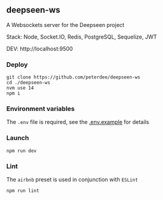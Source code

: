 ## deepseen-ws

A Websockets server for the Deepseen project

Stack: Node, Socket.IO, Redis, PostgreSQL, Sequelize, JWT

DEV: http://localhost:9500

### Deploy

```shell script
git clone https://github.com/peterdee/deepseen-ws
cd ./deepseen-ws
nvm use 14
npm i
```

### Environment variables

The `.env` file is required, see the [.env.example](.env.example) for details

### Launch

```shell script
npm run dev
```

### Lint

The `airbnb` preset is used in conjunction with `ESLint`

```shell script
npm run lint
```
